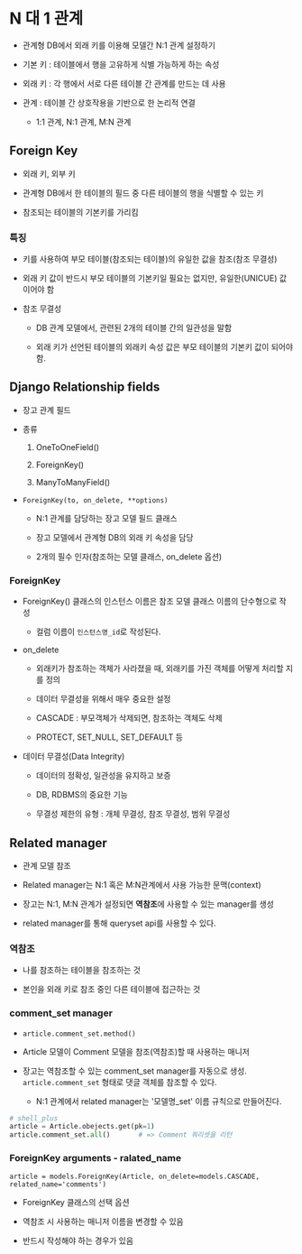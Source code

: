 # N 대 1 관계

- 관계형 DB에서 외래 키를 이용해 모델간 N:1 관계 설정하기

- 기본 키 : 테이블에서 행을 고유하게 식별 가능하게 하는 속성

- 외래 키 : 각 행에서 서로 다른 테이블 간 관계를 만드는 데 사용

- 관계 : 테이블 간 상호작용을 기반으로 한 논리적 연결

    - 1:1 관계, N:1 관계, M:N 관계

## Foreign Key

- 외래 키, 외부 키

- 관계형 DB에서 한 테이블의 필드 중 다른 테이블의 행을 식별할 수 있는 키

- 참조되는 테이블의 기본키를 가리킴

### 특징

- 키를 사용하여 부모 테이블(참조되는 테이블)의 유일한 값을 참조(참조 무결성)

- 외래 키 값이 반드시 부모 테이블의 기본키일 필요는 없지만, 유일한(UNICUE) 값이어야 함

- 참조 무결성

    - DB 관계 모델에서, 관련된 2개의 테이블 간의 일관성을 말함

    - 외래 키가 선언된 테이블의 외래키 속성 값은 부모 테이블의 기본키 값이 되어야 함.

## Django Relationship fields 

- 장고 관계 필드

- 종류

    1. OneToOneField()

    2. ForeignKey()

    3. ManyToManyField()

- `ForeignKey(to, on_delete, **options)`

    - N:1 관계를 담당하는 장고 모델 필드 클래스

    - 장고 모델에서 관계형 DB의 외래 키 속성을 담당

    - 2개의 필수 인자(참조하는 모델 클래스, on_delete 옵션)

### ForeignKey

- ForeignKey() 클래스의 인스턴스 이름은 참조 모델 클래스 이름의 단수형으로 작성

    - 컬럼 이름이 `인스턴스명_id`로 작성된다.

- on_delete

    - 외래키가 참조하는 객체가 사라졌을 때, 외래키를 가진 객체를 어떻게 처리할 지를 정의

    - 데이터 무결성을 위해서 매우 중요한 설정

    - CASCADE : 부모객체가 삭제되면, 참조하는 객체도 삭제

    - PROTECT, SET_NULL, SET_DEFAULT 등

- 데이터 무결성(Data Integrity)

    - 데이터의 정확성, 일관성을 유지하고 보증

    - DB, RDBMS의 중요한 기능

    - 무결성 제한의 유형 : 개체 무결성, 참조 무결성, 범위 무결성

## Related manager

- 관계 모델 참조

- Related manager는 N:1 혹은 M:N관계에서 사용 가능한 문맥(context)

- 장고는 N:1, M:N 관계가 설정되면 **역참조**에 사용할 수 있는 manager를 생성

- related manager를 통해 queryset api를 사용할 수 있다.

### 역참조

- 나를 참조하는 테이블을 참조하는 것

- 본인을 외래 키로 참조 중인 다른 테이블에 접근하는 것

### comment_set manager

- `article.comment_set.method()`

- Article 모델이 Comment 모델을 참조(역참조)할 때 사용하는 매니저

- 장고는 역참조할 수 있는 comment_set manager를 자동으로 생성. `article.comment_set` 형태로 댓글 객체를 참조할 수 있다.

    - N:1 관계에서 related manager는 '모델명_set' 이름 규칙으로 만들어진다.

```python
# shell_plus
article = Article.obejects.get(pk=1)
article.comment_set.all()       # => Comment 쿼리셋을 리턴
```

### ForeignKey arguments - ralated_name

`article = models.ForeignKey(Article, on_delete=models.CASCADE, related_name='comments')`

- ForeignKey 클래스의 선택 옵션

- 역참조 시 사용하는 매니저 이름을 변경할 수 있음

- 반드시 작성해야 하는 경우가 있음